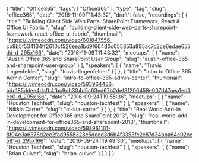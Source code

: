 {
  "title": "Office365",
  "tags": [
    "Office365"
  ],
  "type": "tag",
  "slug": "office365",
  "date": "2016-11-09T11:43:32",
  "draft": false,
  "recordings": [
    {
      "title": "Building Client Side Web Parts: SharePoint Framework, React & Office UI Fabric ",
      "slug": "building-client-side-web-parts-sharepoint-framework-react-office-ui-fabric",
      "thumbnail": "https://i.vimeocdn.com/video/601847556-cb9b5f534134ff2610cf526eea1bd9f664d0c055353a895ac7c2ce6edae655dd-d_295x166",
      "date": "2016-11-09T11:43:32",
      "meetups": [
        {
          "name": "Austin Office 365 and SharePoint User Group",
          "slug": "austin-office-365-and-sharepoint-user-group"
        }
      ],
      "speakers": [
        {
          "name": "Travis Lingenfelder",
          "slug": "travis-lingenfelder"
        }
      ]
    },
    {
      "title": "Intro to Office 365 Admin Center",
      "slug": "intro-to-office-365-admin-center",
      "thumbnail": "https://i.vimeocdn.com/video/593964486-bdc185ddee4dafb4fbc9db304d5c63ed67b2def81206458e007d47aea1ed3ee0-d_295x166",
      "date": "2016-09-24T19:55:36",
      "meetups": [
        {
          "name": "Houston Techfest",
          "slug": "houston-techfest"
        }
      ],
      "speakers": [
        {
          "name": "Nikkia Carter",
          "slug": "nikkia-carter"
        }
      ]
    },
    {
      "title": "Real World Add-in Development for Office365 and SharePoint 2013",
      "slug": "real-world-add-in-development-for-office365-and-sharepoint-2013",
      "thumbnail": "https://i.vimeocdn.com/video/593961101-8f04e3a6376d2cc2fad9558323e5dced3d6b4f3353fe2c87d34bba64c02ce581-d_295x166",
      "date": "2016-09-24T19:49:30",
      "meetups": [
        {
          "name": "Houston Techfest",
          "slug": "houston-techfest"
        }
      ],
      "speakers": [
        {
          "name": "Brian Culver",
          "slug": "brian-culver"
        }
      ]
    }
  ]
}